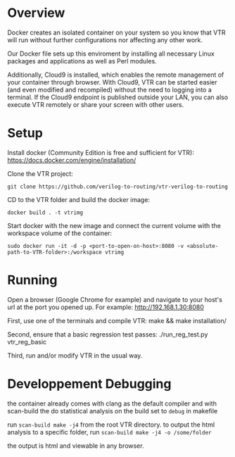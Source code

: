 Overview
========

Docker creates an isolated container on your system so you know that VTR will run without further configurations nor affecting any other work.

Our Docker file sets up this enviroment by installing all necessary Linux packages and applications as well as Perl modules.

Additionally, Cloud9 is installed, which enables the remote management of your container through browser. With Cloud9, VTR can be started easier (and even modified and recompiled) without the need to logging into a terminal. If the Cloud9 endpoint is published outside your LAN, you can also execute VTR remotely or share your screen with other users.


Setup
=====

Install docker (Community Edition is free and sufficient for VTR): https://docs.docker.com/engine/installation/

Clone the VTR project:

`git clone https://github.com/verilog-to-routing/vtr-verilog-to-routing`

CD to the VTR folder and build the docker image:

`docker build . -t vtrimg`

Start docker with the new image and connect the current volume with the workspace volume of the container:

`sudo docker run -it -d -p <port-to-open-on-host>:8080 -v <absolute-path-to-VTR-folder>:/workspace vtrimg`


Running
=======

Open a browser (Google Chrome for example) and navigate to your host's url at the port you opened up. For example:
http://192.168.1.30:8080

First, use one of the terminals and compile VTR:
make && make installation/

Second, ensure that a basic regression test passes:
./run_reg_test.py vtr_reg_basic

Third, run and/or modify VTR in the usual way.

Developpement Debugging
=======================
the container already comes with clang as the default compiler and with scan-build the do statistical analysis on the build
set to `debug` in makefile

run `scan-build make -j4` from the root VTR directory.
to output the html analysis to a specific folder, run `scan-build make -j4 -o /some/folder`

the output is html and viewable in any browser.

